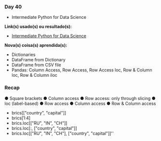 ### Day 40 
 
 - Intermediate Python for Data Science

**Link(s) usado(s) ou resultado(s):** 
 
 - [Intermediate Python for Data Science](https://campus.datacamp.com/courses/intermediate-python-for-data-science/dictionaries-pandas?ex=14 "Intermediate Python for Data Science")
 
 **Nova(s) coisa(s) aprendida(s):**
- Dictionaries
- DataFrame from Dictionary
- DataFrame from CSV file
- Pandas: Column Access, Row Access, Row Access loc, Row & Column loc, Row & Column iloc
### Recap
● Square brackets 
● Column access 
● Row access: only through slicing 
● loc (label-based) 
● Row access 
● Column access 
● Row & Column access
- brics[["country", "capital"]]
- brics[1:4]
- brics.loc[["RU", "IN", "CH"]]
- brics.loc[:, ["country", "capital"]]
- brics.loc[["RU", "IN", "CH"], ["country", "capital"]]''
